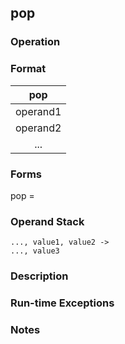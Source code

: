 ## pop

### Operation

### Format
| pop |
| :----: |
| operand1 |
| operand2 |
|   ...    |

### Forms
pop =

### Operand Stack
```
..., value1, value2 ->
..., value3
```

### Description

### Run-time Exceptions

### Notes

